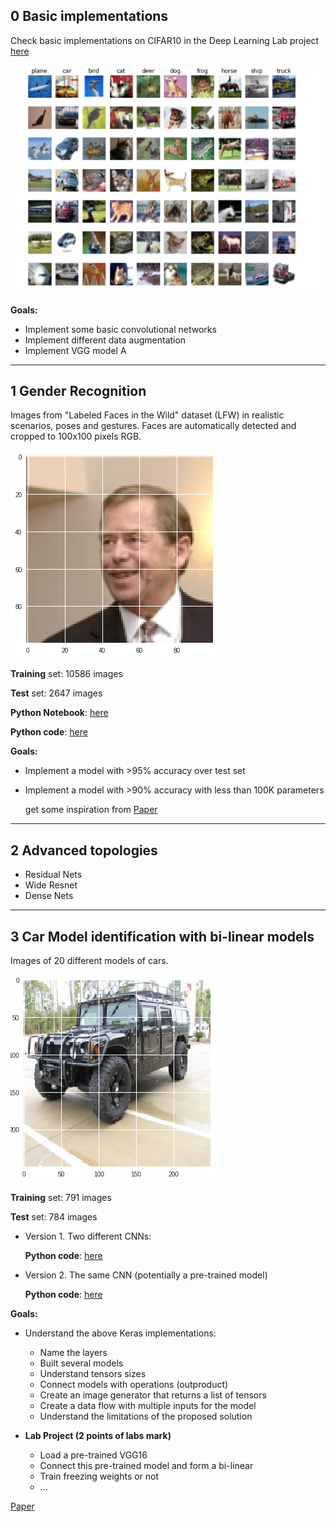 
## 0 Basic implementations

Check basic implementations on CIFAR10 in the Deep Learning Lab project [here](https://github.com/RParedesPalacios/DeepLearningLab/tree/master/Examples/CIFAR)

![Cifar10](cifar10.png)

**Goals:**
* Implement some basic convolutional networks
* Implement different data augmentation
* Implement VGG model A

---

## 1 Gender Recognition

Images from "Labeled Faces in the Wild" dataset (LFW) in realistic scenarios, poses and gestures. Faces are automatically detected and cropped to 100x100 pixels RGB.


![Face example](face.png)


**Training** set: 10586 images

**Test** set: 2647 images 


**Python Notebook**: [here](gender.ipynb)

**Python code**: [here](gender.py)

**Goals:**
* Implement a model with >95% accuracy over test set
* Implement a model with >90% accuracy with less than 100K parameters
  
  get some inspiration from [Paper](https://pdfs.semanticscholar.org/d0eb/3fd1b1750242f3bb39ce9ac27fc8cc7c5af0.pdf)
    
---

## 2 Advanced topologies 

* Residual Nets
* Wide Resnet 
* Dense Nets

---

## 3 Car Model identification with bi-linear models

Images of 20 different models of cars.

![Cars](cars.png)

**Training** set: 791 images

**Test** set: 784 images 

* Version 1. Two different CNNs:

  **Python code**: [here](car1.py)

* Version 2. The same CNN (potentially a pre-trained model)

  **Python code**: [here](car2.py)

**Goals:**
* Understand the above Keras implementations:
  * Name the layers
  * Built several models
  * Understand tensors sizes
  * Connect models with operations (outproduct)
  * Create an image generator that returns a list of tensors
  * Create a data flow with multiple inputs for the model
  * Understand the limitations of the proposed solution

* **Lab Project (2 points of labs mark)**
  * Load a pre-trained VGG16 
  * Connect this pre-trained model and form a bi-linear
  * Train freezing weights or not
  * ...
  
[Paper](https://pdfs.semanticscholar.org/3a30/7b7e2e742dd71b6d1ca7fde7454f9ebd2811.pdf)





